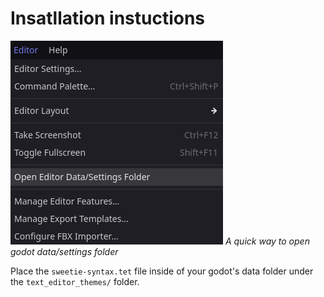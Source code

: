 # Insatllation instuctions

![Screenshot 01](screenshots/screenshot_03.png)
_A quick way to open godot data/settings folder_

Place the `sweetie-syntax.tet` file inside of your godot's data folder under the `text_editor_themes/` folder.